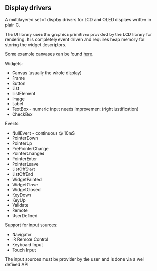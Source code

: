 ## Display drivers

A multilayered set of display drivers for LCD and OLED displays written in plain C.

The UI library uses the graphics primitives provided by the LCD library for rendering. It is completely event driven and requires heap memory for storing the widget descriptors.

Some example canvases can be found [here](https://github.com/terjeio/GRBL_MPG_DRO_BoosterPack/tree/master/Firmware/MPG%20and%20DRO%20processor/canvas).

Widgets:

* Canvas (usually the whole display)
* Frame
* Button
* List
* ListElement
* Image
* Label
* TextBox - numeric input needs improvement (right justification)
* CheckBox

Events:
* NullEvent - continuous @ 10mS
* PointerDown
* PointerUp
* PrePointerChange
* PointerChanged
* PointerEnter
* PointerLeave
* ListOffStart
* ListOffEnd
* WidgetPainted
* WidgetClose
* WidgetClosed
* KeyDown
* KeyUp
* Validate
* Remote
* UserDefined

Support for input sources:

* Navigator
* IR Remote Control
* Keyboard Input
* Touch Input

The input sources must be provider by the user, and is done via a well defined API.
